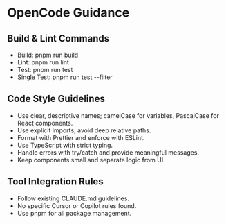 # OpenCode Guidance

## Build & Lint Commands

- Build: pnpm run build
- Lint: pnpm run lint
- Test: pnpm run test
- Single Test: pnpm run test --filter <test-name>

## Code Style Guidelines

- Use clear, descriptive names; camelCase for variables, PascalCase for React components.
- Use explicit imports; avoid deep relative paths.
- Format with Prettier and enforce with ESLint.
- Use TypeScript with strict typing.
- Handle errors with try/catch and provide meaningful messages.
- Keep components small and separate logic from UI.

## Tool Integration Rules

- Follow existing CLAUDE.md guidelines.
- No specific Cursor or Copilot rules found.
- Use pnpm for all package management.
